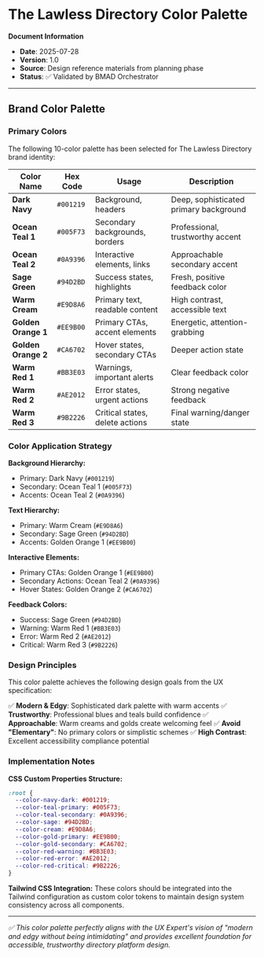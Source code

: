 # The Lawless Directory Color Palette

**Document Information**
- **Date**: 2025-07-28
- **Version**: 1.0
- **Source**: Design reference materials from planning phase
- **Status**: ✅ Validated by BMAD Orchestrator

---

## Brand Color Palette

### Primary Colors

The following 10-color palette has been selected for The Lawless Directory brand identity:

| Color Name | Hex Code | Usage | Description |
|------------|----------|-------|-------------|  
| **Dark Navy** | `#001219` | Background, headers | Deep, sophisticated primary background |
| **Ocean Teal 1** | `#005F73` | Secondary backgrounds, borders | Professional, trustworthy accent |
| **Ocean Teal 2** | `#0A9396` | Interactive elements, links | Approachable secondary accent |
| **Sage Green** | `#94D2BD` | Success states, highlights | Fresh, positive feedback color |
| **Warm Cream** | `#E9D8A6` | Primary text, readable content | High contrast, accessible text |
| **Golden Orange 1** | `#EE9B00` | Primary CTAs, accent elements | Energetic, attention-grabbing |
| **Golden Orange 2** | `#CA6702` | Hover states, secondary CTAs | Deeper action state |
| **Warm Red 1** | `#BB3E03` | Warnings, important alerts | Clear feedback color |
| **Warm Red 2** | `#AE2012` | Error states, urgent actions | Strong negative feedback |
| **Warm Red 3** | `#9B2226` | Critical states, delete actions | Final warning/danger state |

### Color Application Strategy

**Background Hierarchy:**
- Primary: Dark Navy (`#001219`)
- Secondary: Ocean Teal 1 (`#005F73`)
- Accents: Ocean Teal 2 (`#0A9396`)

**Text Hierarchy:**
- Primary: Warm Cream (`#E9D8A6`)
- Secondary: Sage Green (`#94D2BD`)
- Accents: Golden Orange 1 (`#EE9B00`)

**Interactive Elements:**
- Primary CTAs: Golden Orange 1 (`#EE9B00`)
- Secondary Actions: Ocean Teal 2 (`#0A9396`)
- Hover States: Golden Orange 2 (`#CA6702`)

**Feedback Colors:**
- Success: Sage Green (`#94D2BD`)
- Warning: Warm Red 1 (`#BB3E03`)
- Error: Warm Red 2 (`#AE2012`)
- Critical: Warm Red 3 (`#9B2226`)

### Design Principles

This color palette achieves the following design goals from the UX specification:

✅ **Modern & Edgy**: Sophisticated dark palette with warm accents
✅ **Trustworthy**: Professional blues and teals build confidence
✅ **Approachable**: Warm creams and golds create welcoming feel
✅ **Avoid "Elementary"**: No primary colors or simplistic schemes
✅ **High Contrast**: Excellent accessibility compliance potential

### Implementation Notes

**CSS Custom Properties Structure:**
```css
:root {
  --color-navy-dark: #001219;
  --color-teal-primary: #005F73;
  --color-teal-secondary: #0A9396;
  --color-sage: #94D2BD;
  --color-cream: #E9D8A6;
  --color-gold-primary: #EE9B00;
  --color-gold-secondary: #CA6702;
  --color-red-warning: #BB3E03;
  --color-red-error: #AE2012;
  --color-red-critical: #9B2226;
}
```

**Tailwind CSS Integration:**
These colors should be integrated into the Tailwind configuration as custom color tokens to maintain design system consistency across all components.

---

*✅ This color palette perfectly aligns with the UX Expert's vision of "modern and edgy without being intimidating" and provides excellent foundation for accessible, trustworthy directory platform design.*